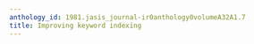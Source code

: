 ```yaml
---
anthology_id: 1981.jasis_journal-ir0anthology0volumeA32A1.7
title: Improving keyword indexing
---
```

